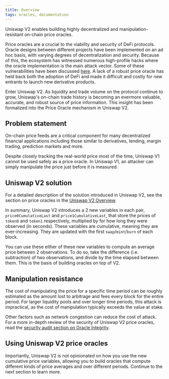 ```yaml
---
title: Overview
tags: oracles, documentation
---
```


Uniswap V2 enables building highly decentralized and manipulation-resistant on-chain price oracles.

Price oracles are a crucial to the viability and security of DeFi protocols.
Oracle designs between different projects have been implemented on an ad hoc basis,
with varying degrees of decentralization and security.
Because of this, the ecosystem has witnessed numerous high-profile hacks where the oracle implementation is the main
attack vector.
Some of these vulnerabilities have been discussed
[here](https://samczsun.com/taking-undercollateralized-loans-for-fun-and-for-profit/).
A lack of a robust price oracle has held back both the adoption of DeFi and made it difficult and costly for new
entrants to launch new derivative products.

Enter Uniswap V2. As liquidity and trade volume on the protocol continue to grow, Uniswap's on-chain trade history is
becoming an evermore valuable, accurate, and robust source of price information.
This insight has been formalized into the Price Oracle mechanism in Uniswap V2.

## Problem statement

On-chain price feeds are a critical component for many decentralized financial applications including those
similar to derivatives, lending, margin trading, prediction markets and more.

Despite closely tracking the real-world price most of the time, Uniswap V1 cannot be used safely as a price oracle.
In Uniswap V1, an attacker can simply manipulate the price just before it is measured.

## Uniswap V2 solution

For a detailed description of the solution introduced in Uniswap V2, see the section on price oracles in the
[Uniswap V2 Overview](/blog/uniswap-v2/#price-oracles).

In summary, Uniswap V2 introduces a 2 new variables in each pair,
`price0CumulativeLast` and `price1CumulativeLast`, that store the prices of `token0` and `token1` respectively,
multiplied by for how long they were observed (in seconds). These variables are cumulative, meaning they are
ever-increasing. They are updated with the first `swap`/`mint`/`burn` of each block.

You can use these either of these new variables to compute an average price between 2 observations.
To do so, take the difference (i.e. subtraction) of two observations, and divide by the time elapsed between them.
This is the basis of building oracles on top of V2.

## Manipulation resistance

The cost of manipulating the price for a specific time period can be roughly estimated as the
amount lost to arbitrage and fees every block for the entire period. For larger liquidity pools and over longer
time periods, this attack is impractical, as the cost of manipulation typically exceeds the value at stake.

Other factors such as network congestion can reduce the cost of attack.
For a more in-depth review of the security of Uniswap V2 price oracles, read the
[security audit section on Oracle Integrity](https://uniswap.org/audit.html#org87c8b91).

## Using Uniswap V2 price oracles

Importantly, Uniswap V2 is not opinionated on how you use the new cumulative price variables, allowing you to build oracles
that compute different kinds of price averages and over different periods. Continue to the next section to learn more.
